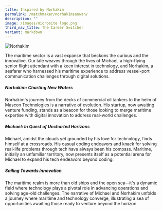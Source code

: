 ```yaml
---
title: Inspired by Norhakim
permalink: /matchmaker/norhakimsanwan/
description: ""
image: /images/microsite logo.png
third_nav_title: The Career Switcher
variant: markdown
---
```

<img border="0" alt="Norhakim" src="https://i.ibb.co/VgpJ85S/Norhakim.png">

The maritime sector is a vast expanse that beckons the curious and the innovative. Our tale weaves through the lives of Michael, a high-flying senior flight attendant with a keen interest in technology, and Norhakim, a seafarer who harnessed his maritime experience to address vessel-port communication challenges through digital solutions.

##### Norhakim: Charting New Waters 
Norhakim's journey from the decks of commercial oil tankers to the helm of Mascon Technologies is a narrative of evolution. His startup, now awaiting venture funding, stands as a beacon for those looking to merge maritime expertise with digital innovation to address real-world challenges.

##### Michael: In Quest of Uncharted Horizons 
Michael, amidst the clouds yet grounded by his love for technology, finds himself at a crossroads. His casual coding endeavors and knack for solving real-life problems through tech have always been his compass. Maritime, initially an unfamiliar territory, now presents itself as a potential arena for Michael to expand his tech endeavors beyond coding.

##### Sailing Towards Innovation 
The maritime realm is more than old ships and the open sea—it's a dynamic field where technology plays a pivotal role in advancing operations and solving age-old challenges. The narrative of Michael and Norhakim unfolds a journey where maritime and technology converge, illustrating a sea of opportunities awaiting those ready to venture beyond the horizon.